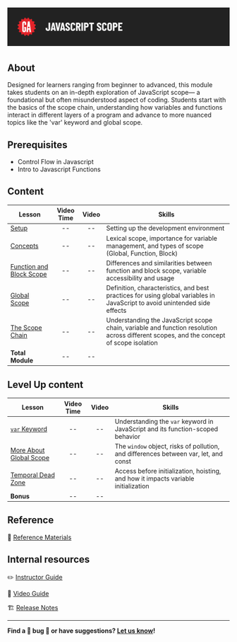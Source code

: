 # ![JavaScript Scope](./assets/hero.png)

## About

Designed for learners ranging from beginner to advanced, this module takes students on an in-depth exploration of JavaScript scope— a foundational but often misunderstood aspect of coding. Students start with the basics of the scope chain, understanding how variables and functions interact in different layers of a program and advance to more nuanced topics like the 'var' keyword and global scope.

## Prerequisites

 - Control Flow in Javascript
 - Intro to Javascript Functions

## Content

| Lesson | Video Time | Video | Skills |
| ------ |:----------:|:-----:| ------------------ |
| [Setup](./setup/README.md)                                       | -- | -- | Setting up the development environment                                         |
| [Concepts](./concepts/README.md)                                 | -- | -- | Lexical scope, importance for variable management, and types of scope (Global, Function, Block)              |
| [Function and Block Scope](./function-and-block-scope/README.md) | -- | -- | Differences and similarities between function and block scope, variable accessibility and usage                   |
| [Global Scope](./global-scope/README.md)                         | -- | -- | Definition, characteristics, and best practices for using global variables in JavaScript to avoid unintended side effects                             |
| [The Scope Chain](./scope-chain/README.md)                       | -- | -- | Understanding the JavaScript scope chain, variable and function resolution across different scopes, and the concept of scope isolation                         |
|  **Total Module**                                                | -- | -- |                                                         |

## Level Up content

| Lesson | Video Time | Video | Skills |
| ------ |:----------:|:-----:| ------------------ |
| [`var` Keyword](./level-up/var.md)|--|--| Understanding the `var` keyword in JavaScript and its function-scoped behavior |
| [More About Global Scope](./level-up/more-about-global-scope.md) | --|--| The `window` object, risks of pollution, and differences between var, let, and const |
| [Temporal Dead Zone](./level-up/temporal-dead-zone.md)| --|--| Access before initialization, hoisting, and how it impacts variable initialization |
|  **Bonus**                  | -- | -- |                                                     |

## Reference

📖 [Reference Materials](./references/README.md)

## Internal resources

✏️ [Instructor Guide](./internal-resources/instructor-guide.md)

🎥 [Video Guide](./internal-resources/video-hub/README.md)

🏗️ [Release Notes](./internal-resources/release-notes.md)

---

**Find a 👾 bug 👾 or have suggestions? [Let us know](https://ga.co/curriculum-feedback)!**

